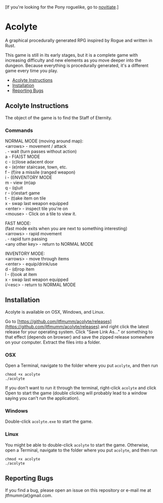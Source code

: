 \[If you're looking for the Pony roguelike, go to [novitiate](https://github.com/jtfmumm/novitiate).\]

# Acolyte

A graphical procedurally generated RPG inspired by Rogue and written in Rust.

This game is still in its early stages, but it is a complete game with
increasing difficulty and new elements as you move deeper into the dungeon.
Because everything is procedurally generated, it's a different game
every time you play.

* [Acolyte Instructions](#acolyte-instructions)
* [Installation](#installation)
* [Reporting Bugs](#reporting-bugs)

## Acolyte Instructions

The object of the game is to find the Staff of Eternity.

### Commands

NORMAL MODE (moving around map):  
  \<arrows\> - movement / attack  
  . - wait (turn passes without action)      
  a - F(A)ST MODE  
  c - (c)lose adacent door                   
  e - (e)nter staircase, town, etc.          
  f - (f)ire a missile (ranged weapon)       
  i - (I)NVENTORY MODE  
  m - view (m)ap  
  q - (q)uit  
  r - (r)estart game  
  t - (t)ake item on tile  
  x - swap last weapon equipped  
  \<enter\> - inspect tile you're on  
  \<mouse\> - Click on a tile to view it.  
    
FAST MODE:  
  (fast mode exits when you are next to something interesting)  
  \<arrows\> - rapid movement  
  . - rapid turn passing  
  \<any other key\> - return to NORMAL MODE  
    
INVENTORY MODE:  
  \<arrows\> - move through items  
  \<enter\> - equip/drink/use  
  d - (d)rop item  
  l - (l)ook at item  
  x - swap last weapon equipped  
  i/\<esc\> - return to NORMAL MODE  

## Installation

Acolyte is available on OSX, Windows, and Linux. 

Go to [https://github.com/jtfmumm/acolyte/releases](https://github.com/jtfmumm/acolyte/releases) and 
right click the latest release for your operating system. Click "Save Link As..." or something to that
effect (depends on browser) and save the zipped release somewhere on your computer. Extract the files
into a folder. 

### OSX
Open a Terminal, navigate to the folder where you put `acolyte`, and then run 
```
chmod +x acolyte
./acolyte
```

If you don't want to run it through the terminal, right-click `acolyte` and click Open to start the game 
(double clicking will probably lead to a window saying you can't run the application). 

### Windows
Double-click `acolyte.exe` to start the game.

### Linux
You might be able to double-click `acolyte` to start the game.
Otherwise, open a Terminal, navigate to the folder where you put `acolyte`, and then run 
```
chmod +x acolyte
./acolyte
```

## Reporting Bugs

If you find a bug, please open an issue on this repository or e-mail me at jtfmumm{at}gmail.com. 
